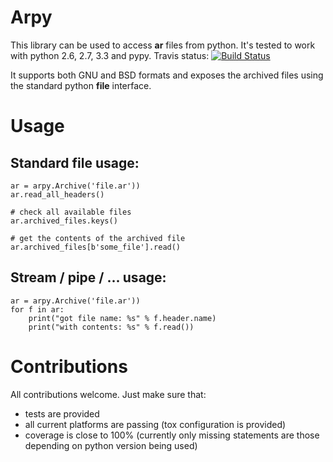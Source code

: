 Arpy
====

This library can be used to access **ar** files from python. It's tested to work with python 2.6, 2.7, 3.3 and pypy. Travis status: [![Build Status](https://travis-ci.org/viraptor/arpy.png)](https://travis-ci.org/viraptor/arpy)

It supports both GNU and BSD formats and exposes the archived files using the standard python **file** interface.

Usage
=====

Standard file usage:
--------------------

    ar = arpy.Archive('file.ar'))
    ar.read_all_headers()
    
    # check all available files
    ar.archived_files.keys()
    
    # get the contents of the archived file
    ar.archived_files[b'some_file'].read()

Stream / pipe / ... usage:
--------------------------

    ar = arpy.Archive('file.ar'))
    for f in ar:
        print("got file name: %s" % f.header.name)
        print("with contents: %s" % f.read())

Contributions
=============

All contributions welcome. Just make sure that:

*  tests are provided
*  all current platforms are passing (tox configuration is provided)
*  coverage is close to 100% (currently only missing statements are those depending on python version being used)
